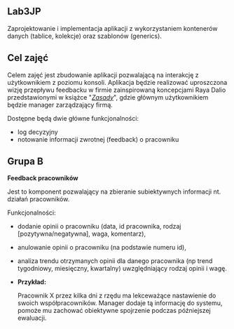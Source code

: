 ## Lab3JP
Zaprojektowanie i implementacja aplikacji z wykorzystaniem kontenerów danych (tablice, kolekcje) oraz szablonów (generics).

## Cel zajęć

Celem zajęć jest zbudowanie aplikacji pozwalającą na interakcję z użytkownikiem z poziomu konsoli. Aplikacja będzie realizować uproszczona wizję przepływu feedbacku w firmie 
zainspirowaną koncepcjami Raya Dalio przedstawionymi w książce "[*Zasady*](https://lubimyczytac.pl/ksiazka/4899240/zasady)", gdzie głównym użytkownikiem będzie manager zarządzający firmą.

Dostępne będą dwie główne funkcjonalności:

- log decyzyjny
- notowanie informacji zwrotnej (feedback) o pracowniku

## Grupa B

**Feedback pracowników**

Jest to komponent pozwalający na zbieranie subiektywnych informacji nt. działań pracowników.

Funkcjonalności:

- dodanie opinii o pracowniku (data, id pracownika, rodzaj [pozytywna/negatywna], waga, komentarz),
- anulowanie opinii o pracowniku (na podstawie numeru id),
- analiza trendu  otrzymanych opinii dla danego pracownika (np trend tygodniowy, miesięczny, kwartalny) uwzględniający rodzaj opinii i wagę.
- **Przykład:**
    
    Pracownik X przez kilka dni z rzędu ma lekceważące nastawienie do swoich współpracowników. Manager dodaje tą informację do systemu, pomoże mu zachować obiektywne spojrzenie podczas późniejszej ewaluacji.

